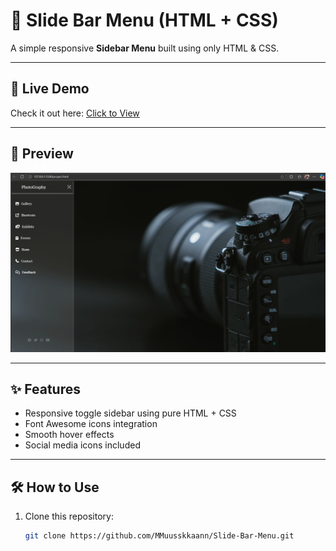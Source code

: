 # 📂 Slide Bar Menu (HTML + CSS)

A simple responsive **Sidebar Menu** built using only HTML & CSS.

---

## 🚀 Live Demo
Check it out here: [Click to View](https://MMuusskkaann.github.io/Slide-Bar-Menu/
)

---

## 📸 Preview
![Sidebar Menu Screenshot](slidebar.png)

---

## ✨ Features
- Responsive toggle sidebar using pure HTML + CSS  
- Font Awesome icons integration  
- Smooth hover effects  
- Social media icons included  

---

## 🛠️ How to Use
1. Clone this repository:
   ```bash
   git clone https://github.com/MMuusskkaann/Slide-Bar-Menu.git
